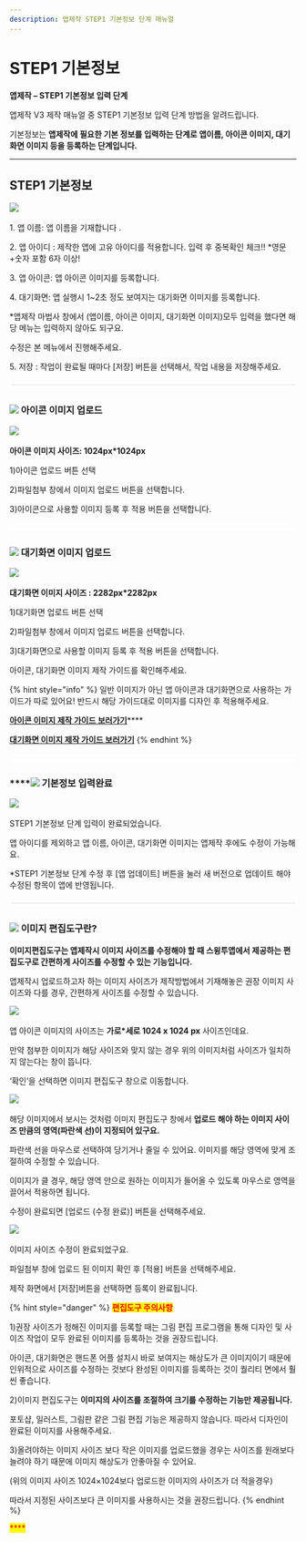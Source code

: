 ```yaml
---
description: 앱제작 STEP1 기본정보 단계 매뉴얼
---
```


# STEP1 기본정보

**앱제작 – STEP1 기본정보 입력 단계**

앱제작 V3 제작 매뉴얼 중 STEP1 기본정보 입력 단계 방법을 알려드립니다.

기본정보는 **앱제작에 필요한 기본 정보를 입력하는 단계로 앱이름, 아이콘 이미지, 대기화면 이미지 등을 등록하는 단계입니다.**

****

## **STEP1 기본정보**

![](https://wp.swing2app.co.kr/wp-content/uploads/2022/06/%EA%B0%80%EC%9D%B4%EB%93%9C1.png)

1\. 앱 이름: 앱 이름을 기재합니다 .

2\. 앱 아이디 : 제작한 앱에 고유 아이디를 적용합니다. 입력 후 중복확인 체크!! \*영문+숫자 포함 6자 이상!

3\. 앱 아이콘: 앱 아이콘 이미지를 등록합니다.

4\. 대기화면: 앱 실행시 1\~2초 정도 보여지는 대기화면 이미지를 등록합니다.

\*앱제작 마법사 창에서 (앱이름, 아이콘 이미지, 대기화면 이미지)모두 입력을 했다면 해당 메뉴는 입력하지 않아도 되구요.

수정은 본 메뉴에서 진행해주세요.

5\. 저장 : 작업이 완료될 때마다 \[저장] 버튼을 선택해서, 작업 내용을 저장해주세요.

![](../../.gitbook/assets/수평성.PNG)

### ![](https://wp.swing2app.co.kr/wp-content/uploads/2018/09/%EB%8B%A8%EB%9D%BD1-1.png)  **아이콘 이미지 업로드**&#x20;

![](https://wp.swing2app.co.kr/wp-content/uploads/2022/06/%EA%B0%80%EC%9D%B4%EB%93%9C1-1.png)

**아이콘 이미지 사이즈: 1024px\*1024px**

1\)아이콘 업로드 버튼 선택

2\)파일첨부 창에서 이미지 업로드 버튼을 선택합니다.

3\)아이콘으로 사용할 이미지 등록 후 적용 버튼을 선택합니다.

![](../../.gitbook/assets/수평성.PNG)

### ![](https://wp.swing2app.co.kr/wp-content/uploads/2018/09/%EB%8B%A8%EB%9D%BD1-1.png)  **대기화면 이미지 업로드**&#x20;

![](https://wp.swing2app.co.kr/wp-content/uploads/2022/07/%EA%B0%80%EC%9D%B4%EB%93%9C2-1.png)

**대기화면 이미지 사이즈 : 2282px\*2282px**

1\)대기화면 업로드 버튼 선택

2\)파일첨부 창에서 이미지 업로드 버튼을 선택합니다.

3\)대기화면으로 사용할 이미지 등록 후 적용 버튼을 선택합니다.

아이콘, 대기화면 이미지 제작 가이드를 확인해주세요.



{% hint style="info" %}
일반 이미지가 아닌 앱 아이콘과 대기화면으로 사용하는 가이드가 따로 있어요! 반드시 해당 가이드대로 이미지를 디자인 후 적용해주세요.​

[**아이콘 이미지 제작 가이드 보러가기**](../v2/appbasic/appicon.md)****

****[**대기화면 이미지 제작 가이드 보러가기**](../v2/appbasic/apploading.md)****
{% endhint %}

![](../../.gitbook/assets/수평성.PNG)

### ****![](https://wp.swing2app.co.kr/wp-content/uploads/2018/09/%EB%8B%A8%EB%9D%BD1-1.png)  **기본정보 입력완료**&#x20;

![](https://wp.swing2app.co.kr/wp-content/uploads/2022/07/%EA%B8%B0%EB%B3%B8%EC%A0%95%EB%B3%B4%EC%9E%85%EB%A0%A5%EC%99%84%EB%A3%8C.png)

STEP1 기본정보 단계 입력이 완료되었습니다.

앱 아이디를 제외하고 앱 이름, 아이콘, 대기화면 이미지는 앱제작 후에도 수정이 가능해요.

\*STEP1 기본정보 단계 수정 후 \[앱 업데이트] 버튼을 눌러  새 버전으로 업데이트 해야 수정된 항목이 앱에 반영됩니다.&#x20;

![](../../.gitbook/assets/수평성.PNG)

### ![](https://wp.swing2app.co.kr/wp-content/uploads/2018/09/%EB%8B%A8%EB%9D%BD1-1.png) **이미지 편집도구란?**

**이미지편집도구는 앱제작시 이미지 사이즈를 수정해야 할 때 스윙투앱에서 제공하는 편집도구로 간편하게 사이즈를 수정할 수 있는 기능입니다.**

앱제작시 업로드하고자 하는 이미지 사이즈가 제작방법에서 기재해놓은 권장 이미지 사이즈와 다를 경우, 간편하게 사이즈를 수정할 수 있습니다.&#x20;

![](https://wp.swing2app.co.kr/wp-content/uploads/2022/07/%EC%9D%B4%EB%AF%B8%EC%A7%80%ED%8E%B8%EC%A7%91%EC%B0%BD1.png)

앱 아이콘 이미지의 사이즈는 **가로\*세로 1024 x 1024 px** 사이즈인데요.

만약 첨부한 이미지가 해당 사이즈와 맞지 않는 경우 위의 이미지처럼 사이즈가 일치하지 않는다는 창이 뜹니다.

‘확인’을 선택하면 이미지 편집도구 창으로 이동합니다.



![](https://wp.swing2app.co.kr/wp-content/uploads/2022/07/%EC%9D%B4%EB%AF%B8%EC%A7%80%ED%8E%B8%EC%A7%91%EC%B0%BD2.png)

해당 이미지에서 보시는 것처럼 이미지 편집도구 창에서 **업로드 해야 하는 이미지 사이즈 만큼의 영역(파란색 선)이 지정되어 있구요.**

파란색 선을 마우스로 선택하여 당기거나 줄일 수 있어요. 이미지를 해당 영역에 맞게 조절하여 수정할 수 있습니다.

이미지가 클 경우, 해당 영역 안으로 원하는 이미지가 들어올 수 있도록 마우스로 영역을 끌어서 적용하면 됩니다.

수정이 완료되면 \[업로드 (수정 완료)] 버튼을 선택해주세요.



![](https://wp.swing2app.co.kr/wp-content/uploads/2022/07/%EC%9D%B4%EB%AF%B8%EC%A7%80%ED%8E%B8%EC%A7%91%EC%B0%BD3.png)

이미지 사이즈 수정이 완료되었구요.

파일첨부 창에 업로드 된 이미지 확인 후 \[적용] 버튼을 선택해주세요.

제작 화면에서 \[저장]버튼을 선택하면 등록이 완료됩니다.



{% hint style="danger" %}
<mark style="color:red;">**편집도구 주의사항**</mark>



1\)권장 사이즈가 정해진 이미지를 등록할 때는 그림 편집 프로그램을 통해 디자인 및 사이즈 작업이 모두 완료된 이미지를 등록하는 것을 권장드립니다.&#x20;

아이콘, 대기화면은 핸드폰 어플 설치시 바로 보여지는 해상도가 큰 이미지이기 때문에 인위적으로 사이즈를 수정하는 것보다 완성된 이미지를 등록하는 것이 퀄리티 면에서 훨씬 좋습니다.

2\)이미지 편집도구는 **이미지의 사이즈를 조절하여 크기를 수정하는 기능만 제공됩니다.**

포토샵, 일러스트, 그림판 같은 그림 편집 기능은 제공하지 않습니다. 따라서 디자인이 완료된 이미지를 사용해주세요.

3\)올려야하는 이미지 사이즈 보다 작은 이미지를 업로드했을 경우는 사이즈를 원래보다 늘려야 하기 때문에 이미지 해상도가 안좋아질 수 있어요.

(위의 이미지 사이즈 1024×1024보다 업로드한 이미지의 사이즈가 더 적을경우)

따라서 지정된 사이즈보다 큰 이미지를 사용하시는 것을 권장드립니다.&#x20;
{% endhint %}

<mark style="color:red;">****</mark>


